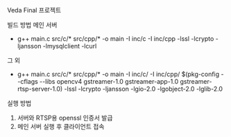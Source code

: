 Veda Final 프로젝트

빌드 방법
메인 서버
- g++ main.c src/c/* src/cpp/* -o main -I inc/c -I inc/cpp -lssl -lcrypto -ljansson -lmysqlclient -lcurl

그 외
- g++ main.c src/c/* src/cpp/* -o main -I inc/c/ -I inc/cpp/ $(pkg-config --cflags --libs opencv4 gstreamer-1.0 gstreamer-app-1.0 gstreamer-rtsp-server-1.0) -lssl -lcrypto -ljansson -lgio-2.0 -lgobject-2.0 -lglib-2.0

실행 방법
1. 서버와 RTSP용 openssl 인증서 발급
2. 메인 서버 실행 후 클라이언트 접속
